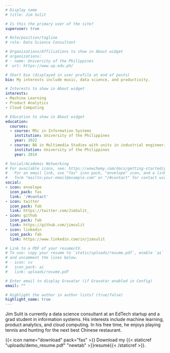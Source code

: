 ```yaml
---
# Display name
# title: Jim Sulit

# Is this the primary user of the site?
superuser: true

# Role/position/tagline
# role: Data Science Consultant

# Organizations/Affiliations to show in About widget
# organizations:
# - name: University of the Philippines
#  url: https://www.up.edu.ph/

# Short bio (displayed in user profile at end of posts)
bio: My interests include music, data science, and productivity.

# Interests to show in About widget
interests:
- Machine Learning
- Product Analytics
- Cloud Computing

# Education to show in About widget
education:
  courses:
  - course: MSc in Information Systems
    institution: University of the Philippines
    year: 2022
  - course: BA in Multimedia Studies with units in industrial engineering
    institution: University of the Philippines
    year: 2014

# Social/Academic Networking
# For available icons, see: https://wowchemy.com/docs/getting-started/page-builder/#icons
#   For an email link, use "fas" icon pack, "envelope" icon, and a link in the
#   form "mailto:your-email@example.com" or "/#contact" for contact widget.
social:
- icon: envelope
  icon_pack: fas
  link: '/#contact'
- icon: twitter
  icon_pack: fab
  link: https://twitter.com/JimSulit_
- icon: github
  icon_pack: fab
  link: https://github.com/jimsulit
- icon: linkedin
  icon_pack: fab
  link: https://www.linkedin.com/in/jimsulit

# Link to a PDF of your resume/CV.
# To use: copy your resume to `static/uploads/resume.pdf`, enable `ai` icons in `params.toml`, 
# and uncomment the lines below.
# - icon: cv
#   icon_pack: ai
#   link: uploads/resume.pdf

# Enter email to display Gravatar (if Gravatar enabled in Config)
email: ""

# Highlight the author in author lists? (true/false)
highlight_name: true
---
```


Jim Sulit is currently a data science consultant at an EdTech startup and a grad student in information systems. His interests include machine learning, product analytics, and cloud computing. In his free time, he enjoys playing tennis and hunting for the next best Chinese restaurant.

{{< icon name="download" pack="fas" >}} Download my {{< staticref "uploads/demo_resume.pdf" "newtab" >}}resumé{{< /staticref >}}.